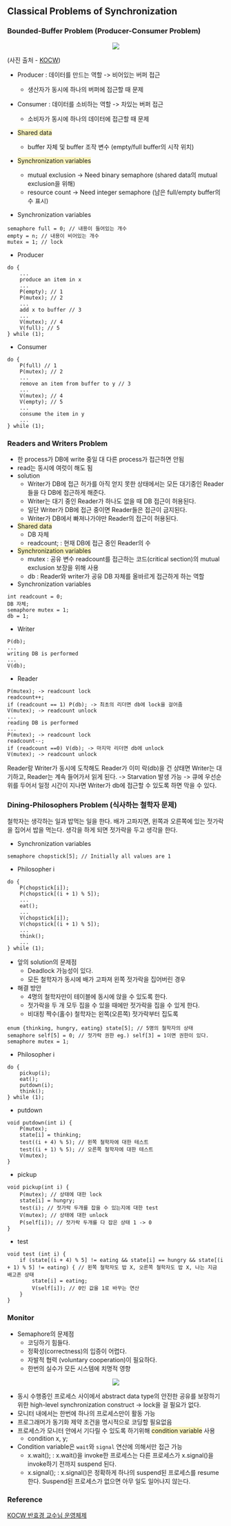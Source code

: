 ## Classical Problems of Synchronization

### Bounded-Buffer Problem (Producer-Consumer Problem)

<center><img src = "https://user-images.githubusercontent.com/78870076/128830087-d9528e5b-fe85-4123-8c5d-121afd7074f6.png"></center>

(사진 출처 - [KOCW](https://core.ewha.ac.kr/publicview/C0101020140408134626290222?vmode=f))

- Producer : 데이터를 만드는 역할 -> 비어있는 버퍼 접근
  - 생산자가 동시에 하나의 버퍼에 접근할 때 문제
- Consumer : 데이터를 소비하는 역할 -> 차있는 버퍼 접근
  - 소비자가 동시에 하나의 데이터에 접근할 때 문제
- <span style = "background-color:#FAF4C0">Shared data</span>
  - buffer 자체 및 buffer 조작 변수 (empty/full buffer의 시작 위치)
- <span style = "background-color:#FAF4C0">Synchronization variables</span>

  - mutual exclusion -> Need binary semaphore (shared data의 mutual exclusion을 위해)
  - resource count -> Need integer semaphore (남은 full/empty buffer의 수 표시)

- Synchronization variables

```
semaphore full = 0; // 내용이 들어있는 개수
empty = n; // 내용이 비어있는 개수
mutex = 1; // lock
```

- Producer

```
do {
    ...
    produce an item in x
    ...
    P(empty); // 1
    P(mutex); // 2
    ...
    add x to buffer // 3
    ...
    V(mutex); // 4
    V(full); // 5
} while (1);
```

- Consumer

```
do {
    P(full) // 1
    P(mutex); // 2
    ...
    remove an item from buffer to y // 3
    ...
    V(mutex); // 4
    V(empty); // 5
    ...
    consume the item in y
    ...
} while (1);
```

### Readers and Writers Problem

- 한 process가 DB에 write 중일 대 다른 process가 접근하면 안됨
- read는 동시에 여럿이 해도 됨
- solution
  - Writer가 DB에 접근 허가를 아직 얻지 못한 상태에서는 모든 대기중인 Reader들을 다 DB에 접근하게 해준다.
  - Writer는 대기 중인 Reader가 하나도 없을 때 DB 접근이 허용된다.
  - 일단 Writer가 DB에 접근 중이면 Reader들은 접근이 금지된다.
  - Writer가 DB에서 빠져나가야만 Reader의 접근이 허용된다.
- <span style = "background-color:#FAF4C0">Shared data</span>
  - DB 자체
  - readcount; : 현재 DB에 접근 중인 Reader의 수
- <span style = "background-color:#FAF4C0">Synchronization variables</span>
  - mutex : 공유 변수 readcount를 접근하는 코드(critical section)의 mutual exclusion 보장을 위해 사용
  - db : Reader와 writer가 공유 DB 자체를 올바르게 접근하게 하는 역할
- Synchronization variables

```
int readcount = 0;
DB 자체;
semaphore mutex = 1;
db = 1;
```

- Writer

```
P(db);
...
writing DB is performed
...
V(db);
```

- Reader

```
P(mutex); -> readcount lock
readcount++;
if (readcount == 1) P(db); -> 최초의 리더면 db에 lock을 걸어줌
V(mutex); -> readcount unlock
...
reading DB is performed
...
P(mutex); -> readcount lock
readcount--;
if (readcount ==0) V(db); -> 마지막 리더면 db에 unlock
V(mutex); -> readcount unlock
```

Reader랑 Writer가 동시에 도착해도 Reader가 이미 락(db)을 건 상태면 Writer는 대기하고, Reader는 계속 들어가서 읽게 된다. -> Starvation 발생 가능 -> 큐에 우선순위를 두어서 일정 시간이 지나면 Writer가 db에 접근할 수 있도록 하면 막을 수 있다.

### Dining-Philosophers Problem (식사하는 철학자 문제)

철학자는 생각하는 일과 밥먹는 일을 한다. 배가 고파지면, 왼쪽과 오른쪽에 있는 젓가락을 집어서 밥을 먹는다. 생각을 하게 되면 젓가락을 두고 생각을 한다.

- Synchronization variables

```
semaphore chopstick[5]; // Initially all values are 1
```

- Philosopher i

```
do {
    P(chopstick[i]);
    P(chopstick[(i + 1) % 5]);
    ...
    eat();
    ...
    V(chopstick[i]);
    V(chopstick[(i + 1) % 5]);
    ...
    think();
    ...
} while (1);
```

- 앞의 solution의 문제점
  - Deadlock 가능성이 있다.
  - 모든 철학자가 동시에 배가 고파져 왼쪽 젓가락을 집어버린 경우
- 해결 방안
  - 4명의 철학자만이 테이블에 동시에 앉을 수 있도록 한다.
  - 젓가락을 두 개 모두 집을 수 있을 때에만 젓가락을 집을 수 있게 한다.
  - 비대칭 짝수(홀수) 철학자는 왼쪽(오른쪽) 젓가락부터 집도록

```
enum {thinking, hungry, eating} state[5]; // 5명의 철학자의 상태
semaphore self[5] = 0; // 젓가락 권한 eg.) self[3] = 1이면 권한이 있다.
semaphore mutex = 1;
```

- Philosopher i

```
do {
    pickup(i);
    eat();
    putdown(i);
    think();
} while (1);
```

- putdown

```
void putdown(int i) {
    P(mutex);
    state[i] = thinking;
    test((i + 4) % 5); // 왼쪽 철학자에 대한 테스트
    test((i + 1) % 5); // 오른쪽 철학자에 대한 테스트
    V(mutex);
}
```

- pickup

```
void pickup(int i) {
    P(mutex); // 상태에 대한 lock
    state[i] = hungry;
    test(i); // 젓가락 두개를 잡을 수 있는지에 대한 test
    V(mutex); // 상태에 대한 unlock
    P(self[i]); // 젓가락 두개를 다 잡은 상태 1 -> 0
}
```

- test

```
void test (int i) {
    if (state[(i + 4) % 5] != eating && state[i] == hungry && state[(i + 1) % 5] != eating) { // 왼쪽 철학자도 밥 X, 오른쪽 철학자도 밥 X, 나는 지금 배고픈 상태
        state[i] = eating;
        V(self[i]); // 0인 값을 1로 바꾸는 연산
    }
}
```

### Monitor

- Semaphore의 문제점
  - 코딩하기 힘들다.
  - 정확성(correctness)의 입증이 어렵다.
  - 자발적 협력 (voluntary cooperation)이 필요하다.
  - 한번의 실수가 모든 시스템에 치명적 영향

<center><img src = "https://user-images.githubusercontent.com/78870076/128835935-37dc38c8-c06a-437a-978a-5492b29e2845.png"></center>

- 동시 수행중인 프로세스 사이에서 abstract data type의 안전한 공유를 보장하기 위한 high-level synchronization construct -> lock을 걸 필요가 없다.
- 모니터 내에서는 한번에 하나의 프로세스만이 활동 가능
- 프로그래머가 동기화 제약 조건을 명시적으로 코딩할 필요없음
- 프로세스가 모니터 안에서 기다릴 수 있도록 하기위해 <span style = "background-color:#FAF4C0">condition variable</span> 사용
  - condition x, y;
- Condition variable은 `wait`와 `signal` 연산에 의해서만 접근 가능
  - x.wait(); : x.wait()을 invoke한 프로세스는 다른 프로세스가 x.signal()을 invoke하기 전까지 suspend 된다.
  - x.signal(); : x.signal()은 정확하게 하나의 suspend된 프로세스를 resume한다. Suspend된 프로세스가 없으면 아무 일도 일어나지 않는다.

### Reference

[KOCW 반효경 교수님 운영체제](http://www.kocw.net/home/search/kemView.do?kemId=1046323)
